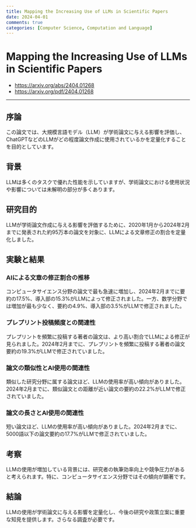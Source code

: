 ```yaml
---
title: Mapping the Increasing Use of LLMs in Scientific Papers
date: 2024-04-01
comments: true
categories: [Computer Science, Computation and Language]
---
```


# Mapping the Increasing Use of LLMs in Scientific Papers
- <https://arxiv.org/abs/2404.01268>
- <https://arxiv.org/pdf/2404.01268>

---
## 序論
この論文では、大規模言語モデル（LLM）が学術論文に与える影響を評価し、ChatGPTなどのLLMがどの程度論文作成に使用されているかを定量化することを目的としています。

## 背景
LLMは多くのタスクで優れた性能を示していますが、学術論文における使用状況や影響については未解明の部分が多くあります。

## 研究目的
LLMが学術論文作成に与える影響を評価するために、2020年1月から2024年2月までに発表された約95万本の論文を対象に、LLMによる文章修正の割合を定量化しました。

## 実験と結果
### AIによる文章の修正割合の推移
コンピュータサイエンス分野の論文で最も急速に増加し、2024年2月までに要約の17.5%、導入部の15.3%がLLMによって修正されました。一方、数学分野では増加が最も少なく、要約の4.9%、導入部の3.5%がLLMで修正されました。

### プレプリント投稿頻度との関連性
プレプリントを頻繁に投稿する著者の論文は、より高い割合でLLMによる修正が見られました。2024年2月までに、プレプリントを頻繁に投稿する著者の論文要約の19.3%がLLMで修正されていました。

### 論文の類似性とAI使用の関連性
類似した研究分野に属する論文ほど、LLMの使用率が高い傾向がありました。2024年2月までに、類似論文との距離が近い論文の要約の22.2%がLLMで修正されていました。

### 論文の長さとAI使用の関連性
短い論文ほど、LLMの使用率が高い傾向がありました。2024年2月までに、5000語以下の論文要約の17.7%がLLMで修正されていました。

## 考察
LLMの使用が増加している背景には、研究者の執筆効率向上や競争圧力があると考えられます。特に、コンピュータサイエンス分野ではその傾向が顕著です。

## 結論
LLMの使用が学術論文に与える影響を定量化し、今後の研究や政策立案に重要な知見を提供します。さらなる調査が必要です。
